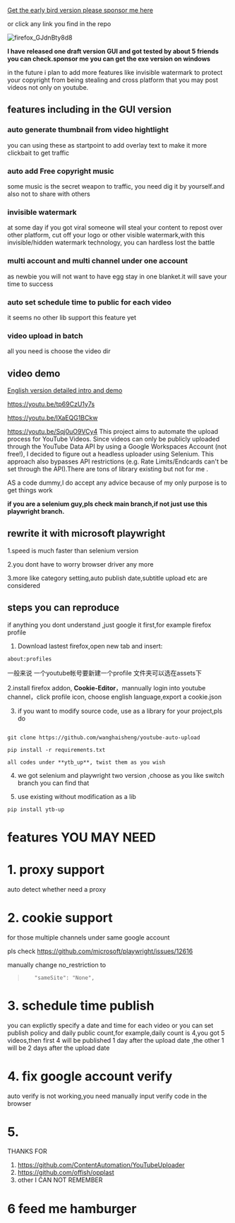 [Get the early bird version  please sponsor me here](https://github.com/sponsors/wanghaisheng)

or click any link you find in the repo

![firefox_GJdnBty8d8](https://user-images.githubusercontent.com/2363295/168556947-a1c3025a-aa76-4873-9d7f-d4475712296a.png)


**I  have released one draft version GUI and got tested by about 5 friends you can check.sponsor me you can get the exe version on windows**

in the future i plan to add more features like invisible watermark to protect your copyright from being stealing  and cross platform that you may post videos not only on youtube.




## features including in the GUI version

### auto generate thumbnail from video hightlight

you can using these as startpoint to add overlay text to make it more clickbait to get traffic

### auto add Free copyright music 

some music is the secret weapon to traffic, you need dig it by yourself.and also not to share with others

### invisible watermark

at some day if you got viral  someone will steal your content to repost over other platform, cut off your logo or other visible watermark,with this invisible/hidden watermark technology, you can hardless lost the battle

### multi account and multi channel under one account

as newbie you will not want to have egg stay in one blanket.it will save your time to success

### auto set schedule time to public for each video

it seems no other lib support this feature yet

### video upload in batch

all you need is choose the video dir

## video demo 

[English version detailed intro and demo ](https://youtu.be/Xh-Dmm1POBo)

https://youtu.be/tp69CzU1y7s

https://youtu.be/IXaEQG1BCkw

https://youtu.be/Sqj0uO9VCy4
This project aims to automate the upload process for YouTube Videos. Since videos can only be publicly uploaded through the YouTube Data API by using a Google Workspaces Account (not free!), I decided to figure out a headless uploader using Selenium. This approach also bypasses API restrictions (e.g. Rate Limits/Endcards can't be set through the API).There are tons of library existing  but not for me .

AS a code dummy,I do accept any advice because of my only purpose is to get things work

**if you are a selenium guy,pls check  main branch,if not just use this playwright branch.**

## rewrite it with microsoft playwright

1.speed is much  faster than selenium version

2.you dont have to worry browser driver any more 

3.more like category setting,auto publish date,subtitle upload etc are considered


## steps you can reproduce 
if anything you dont understand ,just google it first,for example  firefox profile

1. Download lastest firefox,open new tab and insert:    
```
about:profiles
```
一般来说 一个youtube帐号要新建一个profile
文件夹可以选在assets下

2.install firefox addon, **Cookie-Editor**，mannually login into youtube channel，click profile icon, choose english language,export a  cookie.json 




3. if you want to modify source code, use as a library for your project,pls do    
```

git clone https://github.com/wanghaisheng/youtube-auto-upload

pip install -r requirements.txt

all codes under **ytb_up**, twist them as you wish

```

4. we got selenium and playwright two version ,choose as you like
switch branch you can find that 

5. use existing without modification as a lib
```
pip install ytb-up
```


# features YOU MAY NEED

# 1. proxy support
auto detect whether need a proxy 

# 2. cookie support
for those multiple channels under same google account


pls check 
https://github.com/microsoft/playwright/issues/12616

manually change no_restriction to

>        "sameSite": "None",


# 3. schedule time publish

you can explictly specify a date and time for each video or you can set publish policy and daily public count,for example,daily count is 4,you got 5 videos,then first 4 will be published 1 day after the upload date ,the other 1 will be 2 days after the upload date

# 4. fix google account verify

auto verify is not working,you need manually input verify code in the browser


# 5. 

THANKS FOR 
1. https://github.com/ContentAutomation/YouTubeUploader
2. https://github.com/offish/opplast
3. other I CAN NOT REMEMBER


# 6 feed me hamburger



